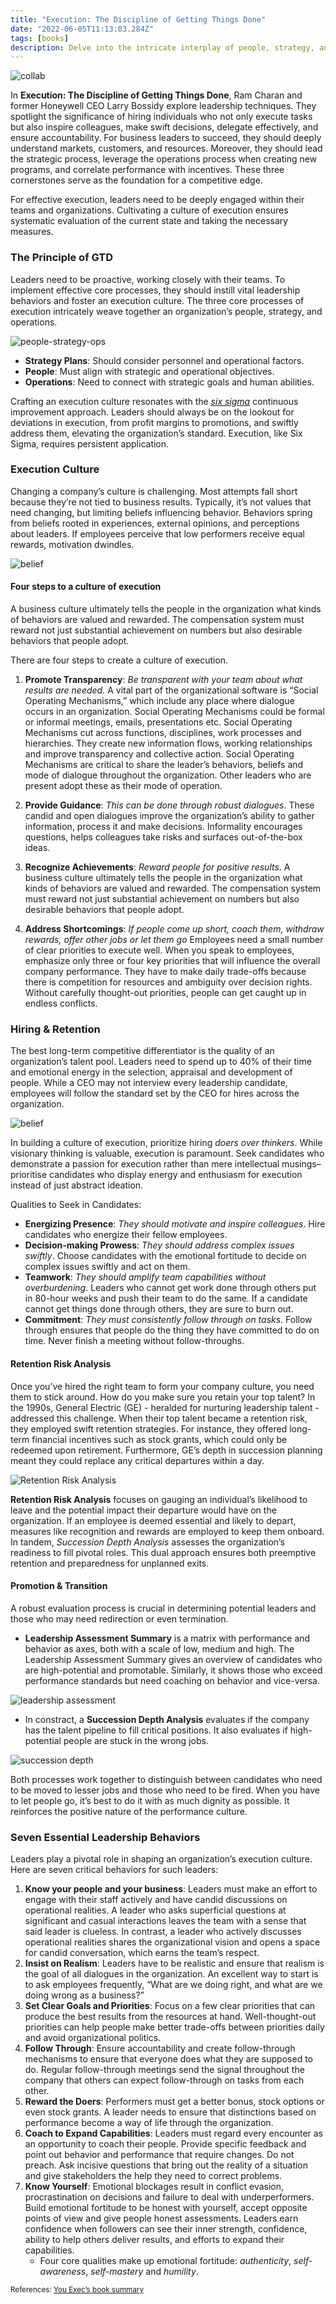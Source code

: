 ```yaml
---
title: "Execution: The Discipline of Getting Things Done"
date: "2022-06-05T11:13:03.284Z"
tags: [books]
description: Delve into the intricate interplay of people, strategy, and operations as you navigate the core processes that drive tangible results.
---
```


![collab](./collab.jpg)

In **Execution: The Discipline of Getting Things Done**, Ram Charan and former Honeywell CEO Larry Bossidy explore leadership techniques. They spotlight the significance of hiring individuals who not only execute tasks but also inspire colleagues, make swift decisions, delegate effectively, and ensure accountability. For business leaders to succeed, they should deeply understand markets, customers, and resources. Moreover, they should lead the strategic process, leverage the operations process when creating new programs, and correlate performance with incentives. These three cornerstones serve as the foundation for a competitive edge.

For effective execution, leaders need to be deeply engaged within their teams and organizations. Cultivating a culture of execution ensures systematic evaluation of the current state and taking the necessary measures.

### The Principle of GTD

Leaders need to be proactive, working closely with their teams. To implement effective core processes, they should instill vital leadership behaviors and foster an execution culture. The three core processes of execution intricately weave together an organization’s people, strategy, and operations.

![people-strategy-ops](./core-execs.png)

- **Strategy Plans**: Should consider personnel and operational factors.
- **People**: Must align with strategic and operational objectives.
- **Operations**: Need to connect with strategic goals and human abilities.

Crafting an execution culture resonates with the <a href="https://www.investopedia.com/terms/s/six-sigma.asp" target="_blank">_six sigma_</a> continuous improvement approach. Leaders should always be on the lookout for deviations in execution, from profit margins to promotions, and swiftly address them, elevating the organization’s standard. Execution, like Six Sigma, requires persistent application.

### Execution Culture

Changing a company’s culture is challenging. Most attempts fall short because they’re not tied to business results. Typically, it’s not values that need changing, but limiting beliefs influencing behavior. Behaviors spring from beliefs rooted in experiences, external opinions, and perceptions about leaders. If employees perceive that low performers receive equal rewards, motivation dwindles.

![belief](./belief.png)

#### Four steps to a culture of execution

A business culture ultimately tells the people in the organization what kinds of behaviors are valued and rewarded. The compensation system must reward not just substantial achievement on numbers but also desirable behaviors that people adopt.

There are four steps to create a culture of execution.

1. **Promote Transparency**: _Be transparent with your team about what results are needed_. A vital part of the organizational software is “Social Operating Mechanisms,” which include any place where dialogue occurs in an organization. Social Operating Mechanisms could be formal or informal meetings, emails, presentations etc. Social Operating Mechanisms cut across functions, disciplines, work processes and hierarchies. They create new information flows, working relationships and improve transparency and collective action. Social Operating Mechanisms are critical to share the leader’s behaviors, beliefs and mode of dialogue throughout the organization. Other leaders who are present adopt these as their mode of operation.

2. **Provide Guidance**: _This can be done through robust dialogues_. These candid and open dialogues improve the organization’s ability to gather information, process it and make decisions. Informality encourages questions, helps colleagues take risks and surfaces out-of-the-box ideas.

3. **Recognize Achievements**: _Reward people for positive results_. A business culture ultimately tells the people in the organization what kinds of behaviors are valued and rewarded. The compensation system must reward not just substantial achievement on numbers but also desirable behaviors that people adopt.

4. **Address Shortcomings**: _If people come up short, coach them, withdraw rewards, offer other jobs or let them go_ Employees need a small number of clear priorities to execute well. When you speak to employees, emphasize only three or four key priorities that will influence the overall company performance. They have to make daily trade-offs because there is competition for resources and ambiguity over decision rights. Without carefully thought-out priorities, people can get caught up in endless conflicts.

### Hiring & Retention

The best long-term competitive differentiator is the quality of an organization’s talent pool. Leaders need to spend up to 40% of their time and emotional energy in the selection, appraisal and development of people. While a CEO may not interview every leadership candidate, employees will follow the standard set by the CEO for hires across the organization.

![belief](./hiring.png)

In building a culture of execution, prioritize hiring _doers over thinkers_. While visionary thinking is valuable, execution is paramount. Seek candidates who demonstrate a passion for execution rather than mere intellectual musings–prioritise candidates who display energy and enthusiasm for execution instead of just abstract ideation.

Qualities to Seek in Candidates:
- **Energizing Presence**: _They should motivate and inspire colleagues_. Hire candidates who energize their fellow employees.
- **Decision-making Prowess**: _They should address complex issues swiftly_. Choose candidates with the emotional fortitude to decide on complex issues swiftly and act on them.
- **Teamwork**: _They should amplify team capabilities without overburdening_. Leaders who cannot get work done through others put in 80-hour weeks and push their team to do the same. If a candidate cannot get things done through others, they are sure to burn out.
- **Commitment**: _They must consistently follow through on tasks_. Follow through ensures that people do the thing they have committed to do on time. Never finish a meeting without follow-throughs.

#### Retention Risk Analysis

Once you’ve hired the right team to form your company culture, you need them to stick around. How do you make sure you retain your top talent? In the 1990s, General Electric (GE) - heralded for nurturing leadership talent - addressed this challenge. When their top talent became a retention risk, they employed swift retention strategies. For instance, they offered long-term financial incentives such as stock grants, which could only be redeemed upon retirement. Furthermore, GE’s depth in succession planning meant they could replace any critical departures within a day.

![Retention Risk Analysis](./rra.png)

**Retention Risk Analysis** focuses on gauging an individual’s likelihood to leave and the potential impact their departure would have on the organization. If an employee is deemed essential and likely to depart, measures like recognition and rewards are employed to keep them onboard. In tandem, _Succession Depth Analysis_ assesses the organization’s readiness to fill pivotal roles. This dual approach ensures both preemptive retention and preparedness for unplanned exits.

#### Promotion & Transition

A robust evaluation process is crucial in determining potential leaders and those who may need redirection or even termination.

- **Leadership Assessment Summary** is a matrix with performance and behavior as axes, both with a scale of low, medium and high. The Leadership Assessment Summary gives an overview of candidates who are high-potential and promotable. Similarly, it shows those who exceed performance standards but need coaching on behavior and vice-versa. 

![leadership assessment](./las.png)

- In constract, a **Succession Depth Analysis** evaluates if the company has the talent pipeline to fill critical positions. It also evaluates if high-potential people are stuck in the wrong jobs.

![succession depth](./sda.png)

Both processes work together to distinguish between candidates who need to be moved to lesser jobs and those who need to be fired. When you have to let people go, it’s best to do it with as much dignity as possible. It reinforces the positive nature of the performance culture.

### Seven Essential Leadership Behaviors

Leaders play a pivotal role in shaping an organization’s execution culture. Here are seven critical behaviors for such leaders:

1. **Know your people and your business**: Leaders must make an effort to engage with their staff actively and have candid discussions on operational realities. A leader who asks superficial questions at significant and casual interactions leaves the team with a sense that said leader is clueless. In contrast, a leader who actively discusses operational realities shares the organizational vision and opens a space for candid conversation, which earns the team’s respect.
2. **Insist on Realism**: Leaders have to be realistic and ensure that realism is the goal of all dialogues in the organization. An excellent way to start is to ask employees frequently, “What are we doing right, and what are we doing wrong as a business?”
3. **Set Clear Goals and Priorities**: Focus on a few clear priorities that can produce the best results from the resources at hand. Well-thought-out priorities can help people make better trade-offs between priorities daily and avoid organizational politics.
4. **Follow Through**: Ensure accountability and create follow-through mechanisms to ensure that everyone does what they are supposed to do. Regular follow-through meetings send the signal throughout the company that others can expect follow-through on tasks from each other.
5. **Reward the Doers**: Performers must get a better bonus, stock options or even stock grants. A leader needs to ensure that distinctions based on performance become a way of life through the organization.
6. **Coach to Expand Capabilities**: Leaders must regard every encounter as an opportunity to coach their people. Provide specific feedback and point out behavior and performance that require changes. Do not preach. Ask incisive questions that bring out the reality of a situation and give stakeholders the help they need to correct problems.
7. **Know Yourself**: Emotional blockages result in conflict evasion, procrastination on decisions and failure to deal with underperformers. Build emotional fortitude to be honest with yourself, accept opposite points of view and give people honest assessments. Leaders earn confidence when followers can see their inner strength, confidence, ability to help others deliver results, and efforts to expand their capabilities. 
   - Four core qualities make up emotional fortitude: _authenticity_, _self-awareness_, _self-mastery_ and _humility_.

<small>References: <a href="https://youexec.com/book-summaries/execution-the-discipline-of-getting-things-done?r=yt" target="_blank">You Exec’s book summary</a></small>
